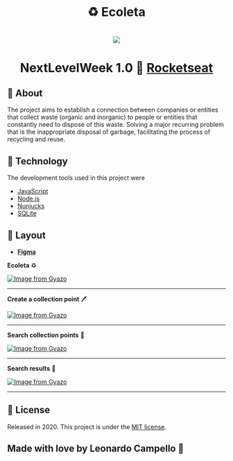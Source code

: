 # <center> ♻️ Ecoleta </center>

<h1 align="center">
    <img src="https://i.gyazo.com/601e409ab7165ba0c90403556c4408c8.gif">
</h1>

# <center> NextLevelWeek 1.0 🚀 [Rocketseat](https://rocketseat.com.br/) </center>

## 📑 About 

The project aims to establish a connection between companies or entities that collect waste (organic and inorganic) to people or entities that constantly need to dispose of this waste. Solving a major recurring problem that is the inappropriate disposal of garbage, facilitating the process of recycling and reuse.

## 🧰 Technology 

The development tools used in this project were

- [JavaScript](https://developer.mozilla.org/pt-BR/docs/Web/JavaScript)
- [Node.js](https://nodejs.org/en/)
- [Nunjucks](https://mozilla.github.io/nunjucks/)
- [SQLite](https://github.com/mapbox/node-sqlite3)

## 🎨 Layout

- **[Figma](https://www.figma.com/file/Byw4X5etg8VCmezueyhzkC/Ecoleta-(Starter)?node-id=136%3A1026)**

**Ecoleta** ♻️

[![Image from Gyazo](https://i.gyazo.com/af93c666f1d2113d1ad255cb2bc481b9.png)](https://gyazo.com/af93c666f1d2113d1ad255cb2bc481b9)

---

**Create a collection point** 🖊️

[![Image from Gyazo](https://i.gyazo.com/a6f2d1f879ca1e3142686a9e3a0d49be.png)](https://gyazo.com/a6f2d1f879ca1e3142686a9e3a0d49be)

---

**Search collection points** 🔎

[![Image from Gyazo](https://i.gyazo.com/103c04118c56a580b7a1733d78d06ef0.png)](https://gyazo.com/103c04118c56a580b7a1733d78d06ef0)

---

**Search results** 📄

[![Image from Gyazo](https://i.gyazo.com/7104ec9f4aef9bc650aa9d068f98ce73.png)](https://gyazo.com/7104ec9f4aef9bc650aa9d068f98ce73)

---

## 📜 License 

Released in 2020. This project is under the [MIT license](LICENSE).

## Made with love by Leonardo Campello 💚 